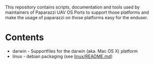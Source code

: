 This repository contains scripts, documentation and tools used by maintainers of Paparazzi UAV OS Ports to support those platforms and make the usage of paparazzi on those platforms easy for the enduser.

Contents
========
* darwin - Supportfiles for the darwin (aka. Mac OS X) platform
* linux - debian packaging (see [linux/README.md](paparazzi-portabilit-support/blob/master/linux/README.md))
